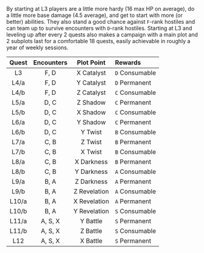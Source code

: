 By starting at L3 players are a little more hardy (16 max HP on average), do a little more base damage (4.5 average), and get to start with more (or better) abilities. They also stand a good chance against `F`-rank hostiles and can team up to survive encounters with `D`-rank hostiles. Starting at L3 and leveling up after every 2 quests also makes a campaign with a main plot and 2 subplots last for a comfortable 18 quests, easily achievable in roughly a year of weekly sessions.

| Quest | Encounters | Plot Point | Rewards |
|:---:|:---:|:---:|:--- |
| L3 | F, D | X Catalyst | `D` Consumable |
| L4/a | F, D | Y Catalyst | `D` Permanent |
| L4/b | F, D | Z Catalyst | `C` Consumable |
| L5/a | D, C | Z Shadow | `C` Permanent |
| L5/b | D, C | X Shadow | `C` Consumable |
| L6/a | D, C | Y Shadow | `C` Permanent |
| L6/b | D, C | Y Twist | `B` Consumable |
| L7/a | C, B | Z Twist | `B` Permanent |
| L7/b | C, B | X Twist | `B` Consumable |
| L8/a | C, B | X Darkness | `B` Permanent |
| L8/b | C, B | Y Darkness | `A` Consumable |
| L9/a | B, A | Z Darkness | `A` Permanent |
| L9/b | B, A | Z Revelation | `A` Consumable |
| L10/a | B, A | X Revelation | `A` Permanent |
| L10/b | B, A | Y Revelation | `S` Consumable |
| L11/a | A, S, X | Y Battle | `S` Permanent |
| L11/b | A, S, X | Z Battle | `S` Consumable |
| L12 | A, S, X | X Battle | `S` Permanent |

